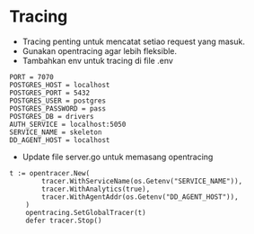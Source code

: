 # Tracing

* Tracing penting untuk mencatat setiao request yang masuk.
* Gunakan opentracing agar lebih fleksible.
* Tambahkan env untuk tracing di file .env

```text
PORT = 7070
POSTGRES_HOST = localhost
POSTGRES_PORT = 5432
POSTGRES_USER = postgres
POSTGRES_PASSWORD = pass
POSTGRES_DB = drivers
AUTH_SERVICE = localhost:5050
SERVICE_NAME = skeleton
DD_AGENT_HOST = localhost
```

* Update file server.go untuk memasang opentracing

```text
t := opentracer.New(
        tracer.WithServiceName(os.Getenv("SERVICE_NAME")),
        tracer.WithAnalytics(true),
        tracer.WithAgentAddr(os.Getenv("DD_AGENT_HOST")),
    )
    opentracing.SetGlobalTracer(t)
    defer tracer.Stop()
```

